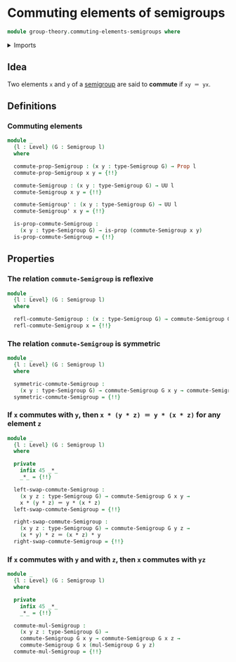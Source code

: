 # Commuting elements of semigroups

```agda
module group-theory.commuting-elements-semigroups where
```

<details><summary>Imports</summary>

```agda
open import foundation.action-on-identifications-functions
open import foundation.identity-types
open import foundation.propositions
open import foundation.sets
open import foundation.universe-levels

open import group-theory.semigroups
```

</details>

## Idea

Two elements `x` and `y` of a [semigroup](group-theory.semigroups.md) are said
to **commute** if `xy ＝ yx`.

## Definitions

### Commuting elements

```agda
module _
  {l : Level} (G : Semigroup l)
  where

  commute-prop-Semigroup : (x y : type-Semigroup G) → Prop l
  commute-prop-Semigroup x y = {!!}

  commute-Semigroup : (x y : type-Semigroup G) → UU l
  commute-Semigroup x y = {!!}

  commute-Semigroup' : (x y : type-Semigroup G) → UU l
  commute-Semigroup' x y = {!!}

  is-prop-commute-Semigroup :
    (x y : type-Semigroup G) → is-prop (commute-Semigroup x y)
  is-prop-commute-Semigroup = {!!}
```

## Properties

### The relation `commute-Semigroup` is reflexive

```agda
module _
  {l : Level} (G : Semigroup l)
  where

  refl-commute-Semigroup : (x : type-Semigroup G) → commute-Semigroup G x x
  refl-commute-Semigroup x = {!!}
```

### The relation `commute-Semigroup` is symmetric

```agda
module _
  {l : Level} (G : Semigroup l)
  where

  symmetric-commute-Semigroup :
    (x y : type-Semigroup G) → commute-Semigroup G x y → commute-Semigroup G y x
  symmetric-commute-Semigroup = {!!}
```

### If `x` commutes with `y`, then `x * (y * z) ＝ y * (x * z)` for any element `z`

```agda
module _
  {l : Level} (G : Semigroup l)
  where

  private
    infix 45 _*_
    _*_ = {!!}

  left-swap-commute-Semigroup :
    (x y z : type-Semigroup G) → commute-Semigroup G x y →
    x * (y * z) ＝ y * (x * z)
  left-swap-commute-Semigroup = {!!}

  right-swap-commute-Semigroup :
    (x y z : type-Semigroup G) → commute-Semigroup G y z →
    (x * y) * z ＝ (x * z) * y
  right-swap-commute-Semigroup = {!!}
```

### If `x` commutes with `y` and with `z`, then `x` commutes with `yz`

```agda
module _
  {l : Level} (G : Semigroup l)
  where

  private
    infix 45 _*_
    _*_ = {!!}

  commute-mul-Semigroup :
    (x y z : type-Semigroup G) →
    commute-Semigroup G x y → commute-Semigroup G x z →
    commute-Semigroup G x (mul-Semigroup G y z)
  commute-mul-Semigroup = {!!}
```
